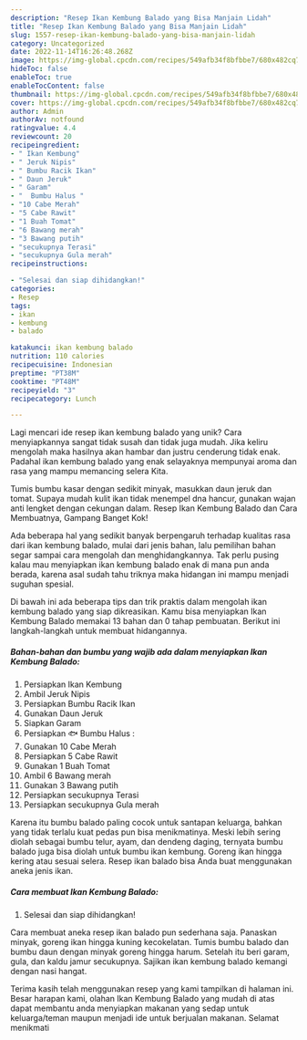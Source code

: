 ```yaml
---
description: "Resep Ikan Kembung Balado yang Bisa Manjain Lidah"
title: "Resep Ikan Kembung Balado yang Bisa Manjain Lidah"
slug: 1557-resep-ikan-kembung-balado-yang-bisa-manjain-lidah
category: Uncategorized
date: 2022-11-14T16:26:48.268Z
image: https://img-global.cpcdn.com/recipes/549afb34f8bfbbe7/680x482cq70/ikan-kembung-balado-foto-resep-utama.jpg
hideToc: false
enableToc: true
enableTocContent: false
thumbnail: https://img-global.cpcdn.com/recipes/549afb34f8bfbbe7/680x482cq70/ikan-kembung-balado-foto-resep-utama.jpg
cover: https://img-global.cpcdn.com/recipes/549afb34f8bfbbe7/680x482cq70/ikan-kembung-balado-foto-resep-utama.jpg
author: Admin
authorAv: notfound
ratingvalue: 4.4
reviewcount: 20
recipeingredient:
- " Ikan Kembung"
- " Jeruk Nipis"
- " Bumbu Racik Ikan"
- " Daun Jeruk"
- " Garam"
- "  Bumbu Halus "
- "10 Cabe Merah"
- "5 Cabe Rawit"
- "1 Buah Tomat"
- "6 Bawang merah"
- "3 Bawang putih"
- "secukupnya Terasi"
- "secukupnya Gula merah"
recipeinstructions:

- "Selesai dan siap dihidangkan!"
categories:
- Resep
tags:
- ikan
- kembung
- balado

katakunci: ikan kembung balado 
nutrition: 110 calories
recipecuisine: Indonesian
preptime: "PT38M"
cooktime: "PT48M"
recipeyield: "3"
recipecategory: Lunch

---
```





Lagi mencari ide resep ikan kembung balado yang unik? Cara menyiapkannya sangat tidak susah dan tidak juga mudah. Jika keliru mengolah maka hasilnya akan hambar dan justru cenderung tidak enak. Padahal ikan kembung balado yang enak selayaknya mempunyai aroma dan rasa yang mampu memancing selera Kita.





Tumis bumbu kasar dengan sedikit minyak, masukkan daun jeruk dan tomat. Supaya mudah kulit ikan tidak menempel dna hancur, gunakan wajan anti lengket dengan cekungan dalam. Resep Ikan Kembung Balado dan Cara Membuatnya, Gampang Banget Kok!

Ada beberapa hal yang sedikit banyak berpengaruh terhadap kualitas rasa dari ikan kembung balado, mulai dari jenis bahan, lalu pemilihan bahan segar sampai cara mengolah dan menghidangkannya. Tak perlu pusing kalau mau menyiapkan ikan kembung balado enak di mana pun anda berada, karena asal sudah tahu triknya maka hidangan ini mampu menjadi suguhan spesial.






Di bawah ini ada beberapa tips dan trik praktis dalam mengolah ikan kembung balado yang siap dikreasikan. Kamu bisa menyiapkan Ikan Kembung Balado memakai 13 bahan dan 0 tahap pembuatan. Berikut ini langkah-langkah untuk membuat hidangannya.

<!--inarticleads1-->

##### Bahan-bahan dan bumbu yang wajib ada dalam menyiapkan Ikan Kembung Balado:

1. Persiapkan  Ikan Kembung
1. Ambil  Jeruk Nipis
1. Persiapkan  Bumbu Racik Ikan
1. Gunakan  Daun Jeruk
1. Siapkan  Garam
1. Persiapkan  🐟 Bumbu Halus :
1. Gunakan 10 Cabe Merah
1. Persiapkan 5 Cabe Rawit
1. Gunakan 1 Buah Tomat
1. Ambil 6 Bawang merah
1. Gunakan 3 Bawang putih
1. Persiapkan secukupnya Terasi
1. Persiapkan secukupnya Gula merah


Karena itu bumbu balado paling cocok untuk santapan keluarga, bahkan yang tidak terlalu kuat pedas pun bisa menikmatinya. Meski lebih sering diolah sebagai bumbu telur, ayam, dan dendeng daging, ternyata bumbu balado juga bisa diolah untuk bumbu ikan kembung. Goreng ikan hingga kering atau sesuai selera. Resep ikan balado bisa Anda buat menggunakan aneka jenis ikan. 

<!--inarticleads2-->

##### Cara membuat Ikan Kembung Balado:


1. Selesai dan siap dihidangkan!

Cara membuat aneka resep ikan balado pun sederhana saja. Panaskan minyak, goreng ikan hingga kuning kecokelatan. Tumis bumbu balado dan bumbu daun dengan minyak goreng hingga harum. Setelah itu beri garam, gula, dan kaldu jamur secukupnya. Sajikan ikan kembung balado kemangi dengan nasi hangat. 

Terima kasih telah menggunakan resep yang kami tampilkan di halaman ini. Besar harapan kami, olahan Ikan Kembung Balado yang mudah di atas dapat membantu anda menyiapkan makanan yang sedap untuk keluarga/teman maupun menjadi ide untuk berjualan makanan. Selamat menikmati
